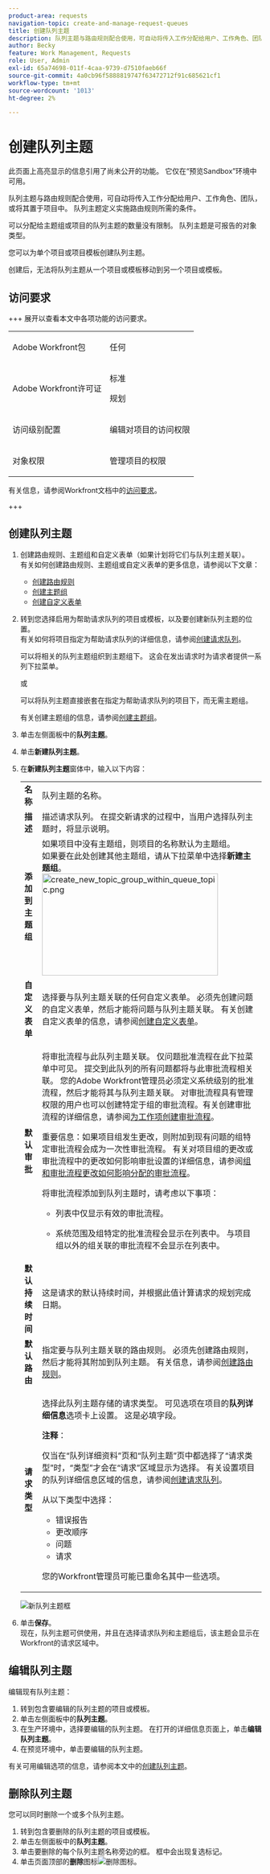 ```yaml
---
product-area: requests
navigation-topic: create-and-manage-request-queues
title: 创建队列主题
description: 队列主题与路由规则配合使用，可自动将传入工作分配给用户、工作角色、团队，或将其置于项目中。 队列主题定义实施路由规则所需的条件。
author: Becky
feature: Work Management, Requests
role: User, Admin
exl-id: 65a74698-011f-4caa-9739-d7510faeb66f
source-git-commit: 4a0cb96f5888819747f63472712f91c685621cf1
workflow-type: tm+mt
source-wordcount: '1013'
ht-degree: 2%

---
```


# 创建队列主题

<!-- Audited: 12/2023 -->

<span class="preview">此页面上高亮显示的信息引用了尚未公开的功能。 它仅在“预览Sandbox”环境中可用。</span>

队列主题与路由规则配合使用，可自动将传入工作分配给用户、工作角色、团队，或将其置于项目中。 队列主题定义实施路由规则所需的条件。

可以分配给主题组或项目的队列主题的数量没有限制。 队列主题是可报告的对象类型。

您可以为单个项目或项目模板创建队列主题。

创建后，无法将队列主题从一个项目或模板移动到另一个项目或模板。

## 访问要求

+++ 展开以查看本文中各项功能的访问要求。

<!--drafted - replace table with P&P:

<table style="table-layout:auto"> 
 <col> 
 <col> 
 <tbody> 
  <tr> 
   <td role="rowheader">Adobe Workfront plan*</td> 
   <td> <p>Any </p> </td> 
  </tr> 
  <tr> 
   <td role="rowheader">Adobe Workfront license*</td> 
   <td> <p>Current license: Standard </p> 
   Or
   <p>Legacy license: Plan </p> </td> 
  </tr> 
  <tr> 
   <td role="rowheader">Access level configurations*</td> 
   <td> <p>Edit access to Projects</p> <p>Note: If you still don't have access, ask your Workfront administrator if they set additional restrictions in your access level. For information on how a Workfront administrator can modify your access level, see <a href="../../../administration-and-setup/add-users/configure-and-grant-access/create-modify-access-levels.md" class="MCXref xref">Create or modify custom access levels</a>.</p> </td> 
  </tr> 
  <tr> 
   <td role="rowheader">Object permissions</td> 
   <td> <p> Manage permissions to the project</p> <p>For information on requesting additional access, see <a href="../../../workfront-basics/grant-and-request-access-to-objects/request-access.md" class="MCXref xref">Request access to objects </a>.</p> </td> 
  </tr> 
 </tbody> 
</table>
-->

<table style="table-layout:auto"> 
 <col> 
 <col> 
 <tbody> 
  <tr> 
   <td role="rowheader">Adobe Workfront包</td> 
   <td> <p>任何 </p> </td> 
  </tr> 
  <tr> 
   <td role="rowheader">Adobe Workfront许可证</td> 
   <td>
    <p>标准</p>
    <p>规划</p></td>  
  </tr> 
  <tr> 
   <td role="rowheader">访问级别配置</td> 
   <td> <p>编辑对项目的访问权限</p> </td> 
  </tr> 
  <tr> 
   <td role="rowheader">对象权限</td> 
   <td> <p> 管理项目的权限</p> </td> 
  </tr> 
 </tbody> 
</table>

有关信息，请参阅Workfront文档中的[访问要求](/help/quicksilver/administration-and-setup/add-users/access-levels-and-object-permissions/access-level-requirements-in-documentation.md)。

+++

## 创建队列主题

1. 创建路由规则、主题组和自定义表单（如果计划将它们与队列主题关联）。\
   有关如何创建路由规则、主题组或自定义表单的更多信息，请参阅以下文章：

   * [创建路由规则](../../../manage-work/requests/create-and-manage-request-queues/create-routing-rules.md)
   * [创建主题组](../../../manage-work/requests/create-and-manage-request-queues/create-topic-groups.md)
   * [创建自定义表单](/help/quicksilver/administration-and-setup/customize-workfront/create-manage-custom-forms/form-designer/design-a-form/design-a-form.md)

1. 转到您选择启用为帮助请求队列的项目或模板，以及要创建新队列主题的位置。\
   有关如何将项目指定为帮助请求队列的详细信息，请参阅[创建请求队列](../../../manage-work/requests/create-and-manage-request-queues/create-request-queue.md)。

   可以将相关的队列主题组织到主题组下。 这会在发出请求时为请求者提供一系列下拉菜单。

   或

   可以将队列主题直接嵌套在指定为帮助请求队列的项目下，而无需主题组。

   有关创建主题组的信息，请参阅[创建主题组](../../../manage-work/requests/create-and-manage-request-queues/create-topic-groups.md)。

1. 单击左侧面板中的&#x200B;**队列主题**。
1. 单击&#x200B;**新建队列主题**。
1. 在&#x200B;**新建队列主题**&#x200B;窗体中，输入以下内容：

   <table style="table-layout:auto"> 
    <col> 
    <col> 
    <tbody> 
     <tr> 
      <td role="rowheader"><strong>名称</strong> </td> 
      <td> 队列主题的名称。</td> 
     </tr> 
     <tr> 
      <td role="rowheader"><strong>描述</strong> </td> 
      <td>描述请求队列。 在提交新请求的过程中，当用户选择队列主题时，将显示说明。 </td> 
     </tr> 
     <tr> 
      <td role="rowheader"><strong>添加到主题组</strong> </td> 
      <td> 如果项目中没有主题组，则项目的名称默认为主题组。<br>如果要在此处创建其他主题组，请从下拉菜单中选择<strong>新建主题组</strong>。<br><img src="assets/create-new-topic-group-within-queue-topic-350x203.png" alt="create_new_topic_group_within_queue_topic.png" style="width: 350;height: 203;"></td> 
     </tr> 
     <tr> 
      <td role="rowheader"><strong>自定义表单</strong> </td> 
      <td>选择要与队列主题关联的任何自定义表单。 必须先创建问题的自定义表单，然后才能将问题与队列主题关联。 有关创建自定义表单的信息，请参阅<a href="/help/quicksilver/administration-and-setup/customize-workfront/create-manage-custom-forms/form-designer/design-a-form/design-a-form.md">创建自定义表单</a>。</td> 
     </tr> 
     <tr> 
      <td role="rowheader"><strong>默认审批</strong></td> 
      <td> <p>将审批流程与此队列主题关联。 仅问题批准流程在此下拉菜单中可见。 提交到此队列的所有问题都将与此审批流程相关联。 您的Adobe Workfront管理员必须定义系统级别的批准流程，然后才能将其与队列主题关联。 <span>对审批流程具有管理权限的用户也可以创建特定于组的审批流程。</span>有关创建审批流程的详细信息，请参阅<a href="../../../administration-and-setup/customize-workfront/configure-approval-milestone-processes/create-approval-processes.md" class="MCXref xref">为工作项创建审批流程</a>。<br></p> 
       <div> 
        <p>重要信息：如果项目组发生更改，则附加到现有问题的组特定审批流程会成为一次性审批流程。 有关对项目组的更改或审批流程中的更改如何影响审批设置的详细信息，请参阅<a href="../../../administration-and-setup/customize-workfront/configure-approval-milestone-processes/how-changes-affect-group-approvals.md" class="MCXref xref">组和审批流程更改如何影响分配的审批流程</a>。</p> 
        <p>将审批流程添加到队列主题时，请考虑以下事项： </p> 
        <ul style="list-style-type: circle;"> 
         <li>列表中仅显示有效的审批流程。 </li> 
         <li> <p>系统范围及组特定的批准流程会显示在列表中。 与项目组以外的组关联的审批流程不会显示在列表中。</p> </li> 
        </ul> 
       </div> </td> 
     </tr> 
     <tr> 
      <td role="rowheader"><strong>默认持续时间</strong> </td> 
      <td>这是请求的默认持续时间，并根据此值计算请求的规划完成日期。</td> 
     </tr> 
     <tr> 
      <td role="rowheader"><strong>默认路由</strong> </td> 
      <td>指定要与队列主题关联的路由规则。 必须先创建路由规则，然后才能将其附加到队列主题。 有关信息，请参阅<a href="../../../manage-work/requests/create-and-manage-request-queues/create-routing-rules.md">创建路由规则</a>。 </td> 
     </tr> 
     <tr> 
      <td role="rowheader"><strong>请求类型</strong> </td> 
      <td> <p>选择此队列主题存储的请求类型。 可见选项在项目的<strong>队列详细信息</strong>选项卡上设置。 这是必填字段。 </p> 
       <p><b>注释</b>：</p>
      <p>仅当在“队列详细资料”页和“队列主题”页中都选择了“请求类型”时，“类型”才会在“请求”区域显示为选择。 有关设置项目的队列详细信息区域的信息，请参阅<a href="../../../manage-work/requests/create-and-manage-request-queues/create-request-queue.md" class="MCXref xref">创建请求队列</a>。 </p> <p>从以下类型中选择：</p> 
       <ul> 
        <li>错误报告</li> 
        <li>更改顺序</li> 
        <li>问题</li> 
        <li>请求</li> 
       </ul> <p>您的Workfront管理员可能已重命名其中一些选项。 </p> </td> 
     </tr> 
    </tbody> 
   </table>

   ![新队列主题框](assets/new-queue-topic-box.png)

1. 单击&#x200B;**保存**。\
   现在，队列主题可供使用，并且在选择请求队列和主题组后，该主题会显示在Workfront的请求区域中。

## 编辑队列主题

编辑现有队列主题：

1. 转到包含要编辑的队列主题的项目或模板。
1. 单击左侧面板中的&#x200B;**队列主题**。
1. 在生产环境中，选择要编辑的队列主题。 在打开的详细信息页面上，单击&#x200B;**编辑队列主题**。
1. <span class="preview">在预览环境中，单击要编辑的队列主题。

有关可用编辑选项的信息，请参阅本文中的[创建队列主题](#create-a-queue-topic)。

## 删除队列主题

您可以同时删除一个或多个队列主题。

1. 转到包含要删除的队列主题的项目或模板。
1. 单击左侧面板中的&#x200B;**队列主题**。
1. 单击要删除的每个队列主题名称旁边的框。 框中会出现复选标记。
1. 单击页面顶部的&#x200B;**删除**&#x200B;图标![删除图标](assets/delete-icon.png)。

